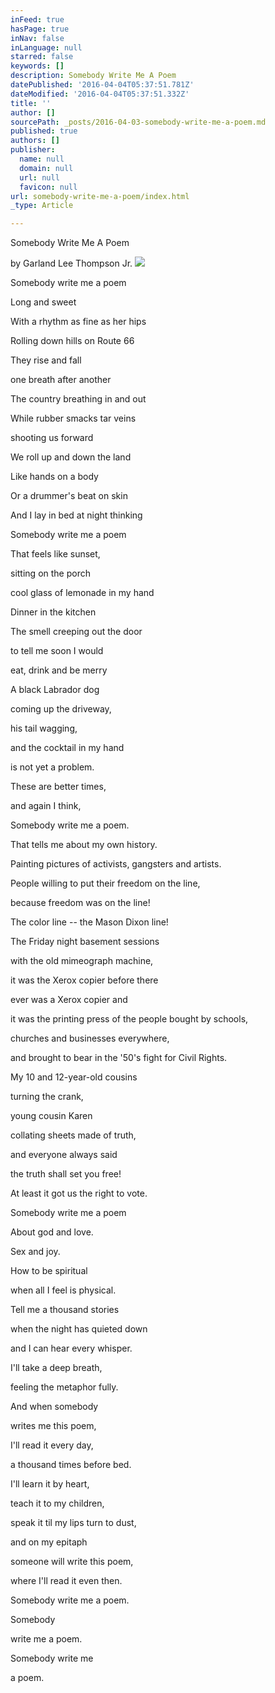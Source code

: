 ```yaml
---
inFeed: true
hasPage: true
inNav: false
inLanguage: null
starred: false
keywords: []
description: Somebody Write Me A Poem
datePublished: '2016-04-04T05:37:51.781Z'
dateModified: '2016-04-04T05:37:51.332Z'
title: ''
author: []
sourcePath: _posts/2016-04-03-somebody-write-me-a-poem.md
published: true
authors: []
publisher:
  name: null
  domain: null
  url: null
  favicon: null
url: somebody-write-me-a-poem/index.html
_type: Article

---
```

Somebody Write Me A Poem

by Garland Lee Thompson Jr. ![](https://the-grid-user-content.s3-us-west-2.amazonaws.com/75e1c1b7-d33d-4131-83ea-e0bae090aaf3.jpg)

Somebody write me a poem

Long and sweet

With a rhythm as fine as her hips

Rolling down hills on Route 66

They rise and fall

one breath after another

The country breathing in and out

While rubber smacks tar veins

shooting us forward

We roll up and down the land

Like hands on a body

Or a drummer's beat on skin

And I lay in bed at night thinking

Somebody write me a poem

That feels like sunset,

sitting on the porch

cool glass of lemonade in my hand

Dinner in the kitchen

The smell creeping out the door

to tell me soon I would

eat, drink and be merry

A black Labrador dog

coming up the driveway,

his tail wagging,

and the cocktail in my hand

is not yet a problem.

These are better times,

and again I think,

Somebody write me a poem.

That tells me about my own history.

Painting pictures of activists, gangsters and artists.

People willing to put their freedom on the line,

because freedom was on the line!

The color line -- the Mason Dixon line!

The Friday night basement sessions

with the old mimeograph machine,

it was the Xerox copier before there

ever was a Xerox copier and

it was the printing press of the people bought by schools,

churches and businesses everywhere,

and brought to bear in the '50's fight for Civil Rights.

My 10 and 12-year-old cousins

turning the crank,

young cousin Karen

collating sheets made of truth,

and everyone always said

the truth shall set you free!

At least it got us the right to vote.

Somebody write me a poem

About god and love.

Sex and joy.

How to be spiritual

when all I feel is physical.

Tell me a thousand stories

when the night has quieted down

and I can hear every whisper.

I'll take a deep breath,

feeling the metaphor fully.

And when somebody 

writes me this poem,

I'll read it every day,

a thousand times before bed.

I'll learn it by heart,

teach it to my children,

speak it til my lips turn to dust,

and on my epitaph 

someone will write this poem,

where I'll read it even then.

Somebody write me a poem.

Somebody 

write me a poem.

Somebody write me

a poem.